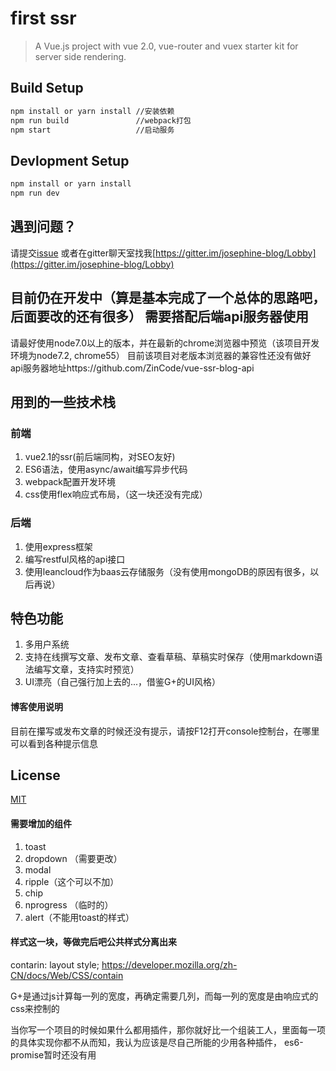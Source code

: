 # first ssr

> A Vue.js project with vue 2.0, vue-router and vuex starter kit for server side rendering.

## Build Setup

``` bash
npm install or yarn install //安装依赖
npm run build               //webpack打包
npm start                   //启动服务
```

## Devlopment Setup

```bash
npm install or yarn install
npm run dev
```
## 遇到问题？ 

 请提交[issue](https://github.com/ZinCode/vue-ssr-blog-client/issues) 或者在gitter聊天室找我[https://gitter.im/josephine-blog/Lobby](https://gitter.im/josephine-blog/Lobby)

## 目前仍在开发中（算是基本完成了一个总体的思路吧，后面要改的还有很多） 需要搭配后端api服务器使用

请最好使用node7.0以上的版本，并在最新的chrome浏览器中预览（该项目开发环境为node7.2, chrome55）
目前该项目对老版本浏览器的兼容性还没有做好
api服务器地址https://github.com/ZinCode/vue-ssr-blog-api

## 用到的一些技术栈

### 前端
1. vue2.1的ssr(前后端同构，对SEO友好)
2. ES6语法，使用async/await编写异步代码
3. webpack配置开发环境
4. css使用flex响应式布局，（这一块还没有完成）

### 后端
1. 使用express框架
2. 编写restful风格的api接口
3. 使用leancloud作为baas云存储服务（没有使用mongoDB的原因有很多，以后再说）

## 特色功能

1.  多用户系统
2.  支持在线撰写文章、发布文章、查看草稿、草稿实时保存（使用markdown语法编写文章，支持实时预览）
3.  UI漂亮（自己强行加上去的...，借鉴G+的UI风格）

#### 博客使用说明

目前在攥写或发布文章的时候还没有提示，请按F12打开console控制台，在哪里可以看到各种提示信息

## License
      
[MIT](http://opensource.org/licenses/MIT)

#### 需要增加的组件
1. toast
2. dropdown （需要更改）
3. modal
4. ripple（这个可以不加）
5. chip
6. nprogress （临时的）
7. alert（不能用toast的样式）

#### 样式这一块，等做完后吧公共样式分离出来


contarin: layout style;
https://developer.mozilla.org/zh-CN/docs/Web/CSS/contain

G+是通过js计算每一列的宽度，再确定需要几列，而每一列的宽度是由响应式的css来控制的

当你写一个项目的时候如果什么都用插件，那你就好比一个组装工人，里面每一项的具体实现你都不从而知，我认为应该是尽自己所能的少用各种插件，
es6-promise暂时还没有用